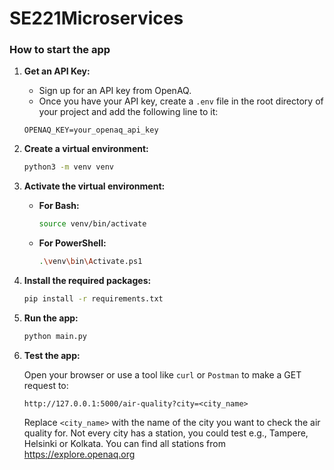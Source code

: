 # SE221Microservices

### How to start the app

1. **Get an API Key:**

    - Sign up for an API key from OpenAQ.
    - Once you have your API key, create a `.env` file in the root directory of your project and add the following line to it:
    
    ```env
    OPENAQ_KEY=your_openaq_api_key
    ```

2. **Create a virtual environment:**

    ```sh
    python3 -m venv venv
    ```

3. **Activate the virtual environment:**

    - **For Bash:**
    
        ```sh
        source venv/bin/activate
        ```

    - **For PowerShell:**
    
        ```sh
        .\venv\bin\Activate.ps1
        ```

4. **Install the required packages:**

    ```sh
    pip install -r requirements.txt
    ```

5. **Run the app:**

    ```sh
    python main.py
    ```

6. **Test the app:**

    Open your browser or use a tool like `curl` or `Postman` to make a GET request to:

    ```
    http://127.0.0.1:5000/air-quality?city=<city_name>
    ```

    Replace `<city_name>` with the name of the city you want to check the air quality for. Not every city has a station, you could test e.g., Tampere, Helsinki or Kolkata. You can find all stations from https://explore.openaq.org